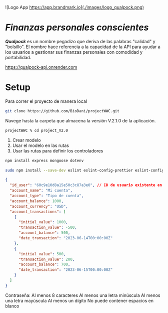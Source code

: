 ![Logo App https://app.brandmark.io](./images/logo_qualpock.png)
# _Finanzas personales conscientes_

_**Qualpock**_ es un nombre pegadizo que deriva de las palabras "calidad" y "bolsillo". El nombre hace referencia a la capacidad de la API para ayudar a los usuarios a gestionar sus finanzas personales con comodidad y portabilidad.

https://qualpock-api.onrender.com

# Setup
Para correr el proyecto de manera local

```sh
git clone https://github.com/BioDani/projectWWC.git
```
Navege hasta la carpeta que almacena la versión V.2.1.0 de la aplicación.

```sh
projectWWC % cd project_V2.0
```



1. Crear modelo
2. Usar el modelo en las rutas
3. Usar las rutas para definir los controladores



```bash
npm install express mongoose dotenv 
```

```bash
sudo npm install --save-dev eslint eslint-config-prettier eslint-config-standard eslint-plugin-import eslint-plugin-n eslint-plugin-promise husky lint-staged nodemon prettier
```

```json
{
  "id_user": "60c9e10d8a15e50c3c87a3e0", // ID de usuario existente en la colección 'users'
  "account_name": "Mi cuenta",
  "account_type": "Tipo de cuenta",
  "account_balance": 1000,
  "account_currency": "USD",
  "account_transactions": [
    {
      "initial_value": 1000,
      "transaction_value": -500,
      "account_balance": 500,
      "date_transaction": "2023-06-14T00:00:00Z"
    },
    {
      "initial_value": 500,
      "transaction_value": 200,
      "account_balance": 700,
      "date_transaction": "2023-06-15T00:00:00Z"
    }
  ]
}

```


Contraseña: Al menos 8 caracteres
Al menos una letra minúscula
Al menos una letra mayúscula
Al menos un dígito
No puede contener espacios en blanco
